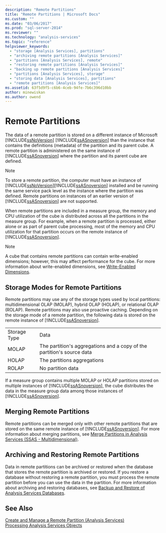 ```yaml
---
description: "Remote Partitions"
title: "Remote Partitions | Microsoft Docs"
ms.custom: ""
ms.date: "03/06/2017"
ms.prod: "sql-server-2014"
ms.reviewer: ""
ms.technology: "analysis-services"
ms.topic: "reference"
helpviewer_keywords: 
  - "storage [Analysis Services], partitions"
  - "archiving remote partitions [Analysis Services]"
  - "partitions [Analysis Services], remote"
  - "restoring remote partitions [Analysis Services]"
  - "backing up remote partitions [Analysis Services]"
  - "partitions [Analysis Services], storage"
  - "storing data [Analysis Services], partitions"
  - "remote partitions [Analysis Services]"
ms.assetid: 63f5d9f5-c6b6-4ceb-94fe-7b6c396d10bb
author: minewiskan
ms.author: owend
---
```

# Remote Partitions
  The data of a remote partition is stored on a different instance of Microsoft [!INCLUDE[ssNoVersion](../../includes/ssnoversion-md.md)] [!INCLUDE[ssASnoversion](../../includes/ssasnoversion-md.md)] than the instance that contains the definitions (metadata) of the partition and its parent cube. A remote partition is administered on the same instance of [!INCLUDE[ssASnoversion](../../includes/ssasnoversion-md.md)] where the partition and its parent cube are defined.  
  
> [!NOTE]  
>  To store a remote partition, the computer must have an instance of [!INCLUDE[ssNoVersion](../../includes/ssnoversion-md.md)][!INCLUDE[ssASnoversion](../../includes/ssasnoversion-md.md)] installed and be running the same service pack level as the instance where the partition was defined. Remote partitions on instances of an earlier version of [!INCLUDE[ssASnoversion](../../includes/ssasnoversion-md.md)] are not supported.  
  
 When remote partitions are included in a measure group, the memory and CPU utilization of the cube is distributed across all the partitions in the measure group. For example, when a remote partition is processed, either alone or as part of parent cube processing, most of the memory and CPU utilization for that partition occurs on the remote instance of [!INCLUDE[ssASnoversion](../../includes/ssasnoversion-md.md)].  
  
> [!NOTE]  
>  A cube that contains remote partitions can contain write-enabled dimensions; however, this may affect performance for the cube. For more information about write-enabled dimensions, see [Write-Enabled Dimensions](../multidimensional-models-olap-logical-dimension-objects/write-enabled-dimensions.md).  
  
## Storage Modes for Remote Partitions  
 Remote partitions may use any of the storage types used by local partitions: multidimensional OLAP (MOLAP), hybrid OLAP (HOLAP), or relational OLAP (ROLAP). Remote partitions may also use proactive caching. Depending on the storage mode of a remote partition, the following data is stored on the remote instance of [!INCLUDE[ssASnoversion](../../includes/ssasnoversion-md.md)].  
  
|||  
|-|-|  
|Storage Type|Data|  
|MOLAP|The partition's aggregations and a copy of the partition's source data|  
|HOLAP|The partitions aggregations|  
|ROLAP|No partition data|  
  
 If a measure group contains multiple MOLAP or HOLAP partitions stored on multiple instances of [!INCLUDE[ssASnoversion](../../includes/ssasnoversion-md.md)], the cube distributes the data in the measure group data among those instances of [!INCLUDE[ssASnoversion](../../includes/ssasnoversion-md.md)].  
  
## Merging Remote Partitions  
 Remote partitions can be merged only with other remote partitions that are stored on the same remote instance of [!INCLUDE[ssASnoversion](../../includes/ssasnoversion-md.md)]. For more information about merging partitions, see [Merge Partitions in Analysis Services &#40;SSAS - Multidimensional&#41;](../multidimensional-models/merge-partitions-in-analysis-services-ssas-multidimensional.md).  
  
## Archiving and Restoring Remote Partitions  
 Data in remote partitions can be archived or restored when the database that stores the remote partition is archived or restored. If you restore a database without restoring a remote partition, you must process the remote partition before you can use the data in the partition. For more information about archiving and restoring databases, see [Backup and Restore of Analysis Services Databases](../multidimensional-models/backup-and-restore-of-analysis-services-databases.md).  
  
## See Also  
 [Create and Manage a Remote Partition &#40;Analysis Services&#41;](../multidimensional-models/create-and-manage-a-remote-partition-analysis-services.md)   
 [Processing Analysis Services Objects](../multidimensional-models/processing-analysis-services-objects.md)  
  
  
